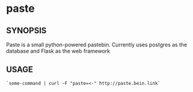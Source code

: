 # paste
## SYNOPSIS
Paste is a small python-powered pastebin. Currently uses postgres as the database and Flask as the web framework
## USAGE
    `some-command | curl -F "paste=<-" http://paste.bein.link`


